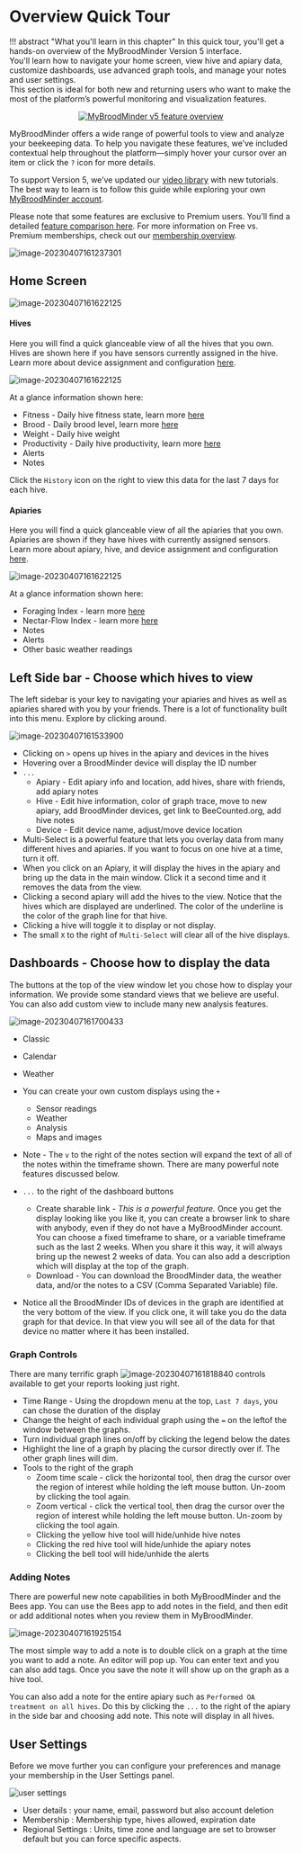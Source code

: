 # Overview Quick Tour

!!! abstract "What you'll learn in this chapter"
    In this quick tour, you'll get a hands-on overview of the MyBroodMinder Version 5 interface.  
    You'll learn how to navigate your home screen, view hive and apiary data, customize dashboards, use advanced graph tools, and manage your notes and user settings.  
    This section is ideal for both new and returning users who want to make the most of the platform’s powerful monitoring and visualization features.
    

<div align="center">
<a href="https://youtu.be/FoeU-fPR7Fw" target="_blank">
  <img src="https://img.youtube.com/vi/FoeU-fPR7Fw/0.jpg" alt="MyBroodMinder v5 feature overview ">
</a>
</div>



MyBroodMinder offers a wide range of powerful tools to view and analyze your beekeeping data. To help you navigate these features, we’ve included contextual help throughout the platform—simply hover your cursor over an item or click the `?` icon for more details.

To support Version 5, we’ve updated our [video library](https://doc.mybroodminder.com/86_video_library/) with new tutorials. The best way to learn is to follow this guide while exploring your own [MyBroodMinder account](https://mybroodminder.com).

Please note that some features are exclusive to Premium users. You’ll find a detailed [feature comparison here](https://myBroodMinder.com/app/premium-subscription). For more information on Free vs. Premium memberships, check out our [membership overview](https://doc.mybroodminder.com/65_memberships/).



![image-20230407161237301](../assets/50_mybroodminder_v5.assets/image-20230407161237301.png)

## Home Screen

![image-20230407161622125](../assets/50_mybroodminder_v5.assets/image-20230407161622125.png)

#### Hives

Here you will find a quick glanceable view of all the hives that you own. Hives are shown here if you have sensors currently assigned in the hive. Learn more about device assignment and configuration [here](../50_mybroodminder_v5b_devices.md).

![image-20230407161622125](../assets/50_mybroodminder_v5.assets/home_hives.png)

At a glance information shown here:

* Fitness - Daily hive fitness state, learn more [here](../50_mybroodminder_v5c_temperature.md)
* Brood - Daily brood level, learn more [here](../50_mybroodminder_v5c_temperature.md)
* Weight - Daily hive weight
* Productivity - Daily hive productivity, learn more [here](../50_mybroodminder_v5d_weight.md)
* Alerts
* Notes

Click the `History` icon on the right to view this data for the last 7 days for each hive.

#### Apiaries

Here you will find a quick glanceable view of all the apiaries that you own. Apiaries are shown if they have hives with currently assigned sensors. Learn more about apiary, hive, and device assignment and configuration [here](../50_mybroodminder_v5a_apiaries.md).

![image-20230407161622125](../assets/50_mybroodminder_v5.assets/home_apiaries.png)

At a glance information shown here:

* Foraging Index - learn more [here](../50_mybroodminder_v5h_weather.md/#indexes)
* Nectar-Flow Index - learn more [here](../50_mybroodminder_v5h_weather.md/#indexes)
* Notes
* Alerts
* Other basic weather readings

## Left Side bar - Choose which hives to view

The left sidebar is your key to navigating your apiaries and hives as well as apiaries shared with you by your friends. There is a lot of functionality built into this menu. Explore by clicking around.


![image-20230407161533900](../assets/50_mybroodminder_v5.assets/image-20230407161533900.png#mediumImg)

- Clicking on `>` opens up hives in the apiary and devices in the hives
- Hovering over a BroodMinder device will display the ID number
- `...`
  - Apiary - Edit apiary info and location, add hives, share with friends, add apiary notes
  - Hive - Edit hive information, color of graph trace, move to new apiary, add BroodMinder devices, get link to BeeCounted.org, add hive notes
  - Device - Edit device name, adjust/move device location
- Multi-Select is a powerful feature that lets you overlay data from many different hives and apiaries. If you want to focus on one hive at a time, turn it off.
- When you click on an Apiary, it will display the hives in the apiary and bring up the data in the main window. Click it a second time and it removes the data from the view.
- Clicking a second apiary will add the hives to the view. Notice that the hives which are displayed are underlined. The color of the underline is the color of the graph line for that hive.
- Clicking a hive will toggle it to display or not display.
- The small `X` to the right of `Multi-Select` will clear all of the hive displays.

## Dashboards - Choose how to display the data

The buttons at the top of the view window let you chose how to display your information. We provide some standard views that we believe are useful. You can also add custom view to include many new analysis features.

![image-20230407161700433](../assets/50_mybroodminder_v5.assets/image-20230407161700433.png)

- Classic
- Calendar
- Weather
- You can create your own custom displays using the `+` 
  - Sensor readings
  - Weather
  - Analysis
  - Maps and images
- Note - The `v` to the right of the notes section will expand the text of all of the notes within the timeframe shown. There are many powerful note features discussed below.
- `...` to the right of the dashboard buttons 
  - Create sharable link - *This is a powerful feature.* Once you get the display looking like you like it, you can create a browser link to share with anybody, even if they do not have a MyBroodMinder account. You can choose a fixed timeframe to share, or a variable timeframe such as the last 2 weeks. When you share it this way, it will always bring up the newest 2 weeks of data. You can also add a description which will display at the top of the graph.
  - Download - You can download the BroodMinder data, the weather data, and/or the notes to a CSV (Comma Separated Variable) file.

- Notice all the BroodMinder IDs of devices in the graph are identified at the very bottom of the view. If you click one, it will take you do the data graph for that device. In that view you will see all of the data for that device no matter where it has been installed.

### Graph Controls

There are many terrific graph ![image-20230407161818840](../assets/50_mybroodminder_v5.assets/image-20230407161818840.png) controls available to get your reports looking just right.


- Time Range - Using the dropdown menu at the top, `Last 7 days`, you can chose the duration of the display
- Change the height of each individual graph using the `=` on the leftof the window between the graphs.
- Turn individual graph lines on/off by clicking the legend below the dates
- Highlight the line of a graph by placing the cursor directly over if. The other graph lines will dim.
- Tools to the right of the graph
  - Zoom time scale - click the horizontal tool, then drag the cursor over the region of interest while holding the left mouse button. Un-zoom by clicking the tool again.
  - Zoom vertical - click the vertical tool, then drag the cursor over the region of interest while holding the left mouse button. Un-zoom by clicking the tool again.
  - Clicking the yellow hive tool will hide/unhide hive notes
  - Clicking the red hive tool will hide/unhide the apiary notes
  - Clicking the bell tool will hide/unhide the alerts

### Adding Notes

There are powerful new note capabilities in both MyBroodMinder and the Bees app. You can use the Bees app to add notes in the field, and then edit or add additional notes when you review them in MyBroodMinder.

![image-20230407161925154](../assets/50_mybroodminder_v5.assets/image-20230407161925154.png#mediumImg)

The most simple way to add a note is to double click on a graph at the time you want to add a note. An editor will pop up. You can enter text and you can also add tags. Once you save the note it will show up on the graph as a hive tool. 

You can also add a note for the entire apiary such as `Performed OA treatment on all hives`. Do this by clicking the `...` to the right of the apiary in the side bar and choosing add note. This note will display in all hives.

## User Settings

Before we move further you can configure your preferences and manage your membership in the User Settings panel.

![user settings](../assets/50_mybroodminder_v5.assets/mbm_user_setings.png)

- User details : your name, email, password but also account deletion
- Membership : Membership type, hives allowed, expiration date
- Regional Settings : Units, time zone and language are set to browser default but you can force specific aspects.

